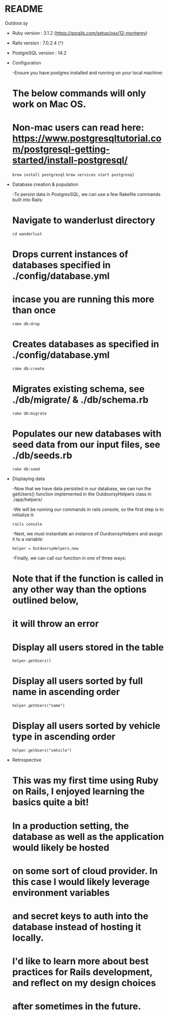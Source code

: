 # README

Outdoor.sy

* Ruby version : 3.1.2 (https://gorails.com/setup/osx/12-monterey)
* Rails version : 7.0.2.4 (^)
* PostgreSQL version : 14.2

* Configuration

    -Ensure you have postgres installed and running on your local machine:
     
     # The below commands will only work on Mac OS.
     # Non-mac users can read here: https://www.postgresqltutorial.com/postgresql-getting-started/install-postgresql/
     `brew install postgresql`
     `brew services start postgresql`

* Database creation & population

    -To persist data in PostgresSQL, we can use a few Rakefile commands built
     into Rails:

     # Navigate to wanderlust directory
     `cd wanderlust`

     # Drops current instances of databases specified in ./config/database.yml
     # incase you are running this more than once
     `rake db:drop`

     # Creates databases as specified in ./config/database.yml
     `rake db:create`

     # Migrates existing schema, see ./db/migrate/ & ./db/schema.rb 
     `rake db:migrate` 

     # Populates our new databases with seed data from our input files, see ./db/seeds.rb
     `rake db:seed` 

* Displaying data

    -Now that we have data persisted in our database, we can run the getUsers() function 
     implemented in the OutdoorsyHelpers class in ./app/helpers/

    -We will be running our commands in rails console, so the first step is to initialize it:

    `rails console`
    
    -Next, we must instantiate an instance of OurdoorsyHelpers and assign it to a variable:

    `helper = OutdoorsyHelpers.new`
    
    -Finally, we can call our function in one of three ways:

    # Note that if the function is called in any other way than the options outlined below,
    # it will throw an error

    # Display all users stored in the table
    `helper.getUsers()` 

    # Display all users sorted by full name in ascending order
    `helper.getUsers("name")` 

    # Display all users sorted by vehicle type in ascending order
    `helper.getUsers("vehicle")` 

* Retrospective

    # This was my first time using Ruby on Rails, I enjoyed learning the basics quite a bit!
    # In a production setting, the database as well as the application would likely be hosted
    # on some sort of cloud provider. In this case I would likely leverage environment variables
    # and secret keys to auth into the database instead of hosting it locally. 
    # I'd like to learn more about best practices for Rails development, and reflect on my design choices
    # after sometimes in the future.
